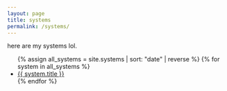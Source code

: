 ```yaml
---
layout: page
title: systems
permalink: /systems/
---
```

here are my systems lol.

<ul>
  {% assign all_systems = site.systems | sort: "date" | reverse %}
  {% for system in all_systems %}
    <li><a href="{{ system.url | relative_url }}">{{ system.title }}</a></li>
  {% endfor %}
</ul>
